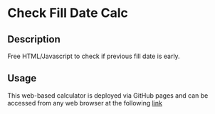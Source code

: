 # Check Fill Date Calc
## Description
Free HTML/Javascript to check if previous fill date is early.

## Usage
This web-based calculator is deployed via GitHub pages and can be accessed from any web browser at the following [link](https://eszopicoder.github.io/check-fill-date/)
